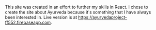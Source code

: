 This site was created in an effort to further my skills in React. I chose to create the site about Ayurveda because it's something that I have always been interested in. Live version is at https://ayurvedaproject-ff552.firebaseapp.com. 
